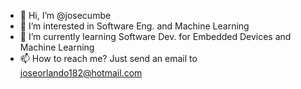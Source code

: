 - 👋 Hi, I’m @josecumbe
- 👀 I’m interested in Software Eng. and Machine Learning
- 🌱 I’m currently learning Software Dev. for Embedded Devices and Machine Learning
- 📫 How to reach me? Just send an email to joseorlando182@hotmail.com
